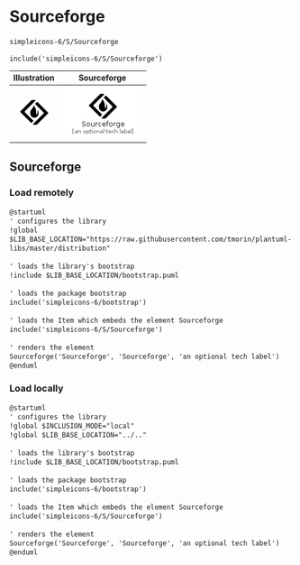 # Sourceforge


```text
simpleicons-6/S/Sourceforge
```

```text
include('simpleicons-6/S/Sourceforge')
```



| Illustration | Sourceforge |
| :---: | :---: |
| ![illustration for Illustration](../../simpleicons-6/S/Sourceforge.png) | ![illustration for Sourceforge](../../simpleicons-6/S/Sourceforge.Local.png) |




## Sourceforge

### Load remotely
```plantuml
@startuml
' configures the library
!global $LIB_BASE_LOCATION="https://raw.githubusercontent.com/tmorin/plantuml-libs/master/distribution"

' loads the library's bootstrap
!include $LIB_BASE_LOCATION/bootstrap.puml

' loads the package bootstrap
include('simpleicons-6/bootstrap')

' loads the Item which embeds the element Sourceforge
include('simpleicons-6/S/Sourceforge')

' renders the element
Sourceforge('Sourceforge', 'Sourceforge', 'an optional tech label')
@enduml
```

### Load locally
```plantuml
@startuml
' configures the library
!global $INCLUSION_MODE="local"
!global $LIB_BASE_LOCATION="../.."

' loads the library's bootstrap
!include $LIB_BASE_LOCATION/bootstrap.puml

' loads the package bootstrap
include('simpleicons-6/bootstrap')

' loads the Item which embeds the element Sourceforge
include('simpleicons-6/S/Sourceforge')

' renders the element
Sourceforge('Sourceforge', 'Sourceforge', 'an optional tech label')
@enduml
```

